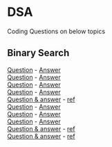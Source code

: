 # DSA
Coding Questions on below topics
## Binary Search
[Question](https://leetcode.com/problems/find-first-and-last-position-of-element-in-sorted-array/) - [Answer](https://github.com/PSoni8/DSA/blob/main/Find%20First%20and%20Last%20Position%20of%20Element%20in%20Sorted%20Array.cpp)</br>
[Question](https://www.geeksforgeeks.org/count-number-of-occurrences-or-frequency-in-a-sorted-array/) - [Answer](https://github.com/PSoni8/DSA/blob/main/Number%20of%20occurrence.cpp)</br>
[Question](https://leetcode.com/problems/find-minimum-in-rotated-sorted-array/) - [Answer](https://github.com/PSoni8/DSA/blob/main/Find%20Minimum%20in%20Rotated%20Sorted%20Array.cpp)</br>
[Question](https://leetcode.com/problems/search-in-rotated-sorted-array/) - [Answer](https://github.com/PSoni8/DSA/blob/main/Search%20in%20Rotated%20Sorted%20Array.cpp)</br>
[Question & answer](https://www.geeksforgeeks.org/search-almost-sorted-array/) - [ref](https://www.youtube.com/watch?v=W3-KgsCVH1U)</br>
[Question](https://www.geeksforgeeks.org/floor-in-a-sorted-array/) - [Answer]()</br>
[Question](https://www.geeksforgeeks.org/ceiling-in-a-sorted-array/) - [Answer]()</br>
[Question](https://leetcode.com/problems/find-smallest-letter-greater-than-target/) - [Answer]()</br>
[Question & answer](https://www.geeksforgeeks.org/find-position-element-sorted-array-infinite-numbers/) - [ref](https://www.youtube.com/watch?v=FzvK5uuaki8&t=479s) </br>
[Question & answer](https://www.geeksforgeeks.org/find-index-first-1-infinite-sorted-array-0s-1s/) - [ref](https://www.youtube.com/watch?v=8x6dmO6XW8k&t=8s) </br>